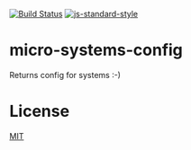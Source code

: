 [![Build Status](https://travis-ci.org/telemark/micro-systems-config.svg?branch=master)](https://travis-ci.org/telemark/micro-systems-config)
[![js-standard-style](https://img.shields.io/badge/code%20style-standard-brightgreen.svg?style=flat)](https://github.com/feross/standard)
# micro-systems-config
Returns config for systems :-)

# License
[MIT](LICENSE)